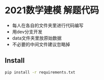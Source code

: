 # 2021数学建模 解题代码
- 每人在各自的文件夹里进行代码编写
- 用dev分支开发
- data文件夹里放原始数据
- 不必要的中间文件建议忽略掉

## Install 
```bash
pip install -r requirements.txt
```
